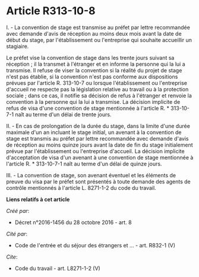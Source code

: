 # Article R313-10-8

I. - La convention de stage est transmise au préfet par lettre recommandée avec demande d'avis de réception au moins deux
mois avant la date de début du stage, par l'établissement ou l'entreprise qui souhaite accueillir un stagiaire. 

Le préfet vise la convention de stage dans les trente jours suivant sa réception ; il la transmet à l'étranger et en informe
la personne qui la lui a transmise. Il refuse de viser la convention si la réalité du projet de stage n'est pas établie, si
la convention n'est pas conforme aux dispositions prévues par l'article R. 313-10-7 ou lorsque l'établissement ou
l'entreprise d'accueil ne respecte pas la législation relative au travail ou à la protection sociale ; dans ce cas, il
notifie sa décision de refus à l'étranger et renvoie la convention à la personne qui la lui a transmise. La décision
implicite de refus de visa d'une convention de stage mentionnée à l'article R. * 313-10-7-1 naît au terme d'un délai de
trente jours. 

II. - En cas de prolongation de la durée du stage, dans la limite d'une durée maximale d'un an incluant le stage initial, un
avenant à la convention de stage est transmis au préfet par lettre recommandée avec demande d'avis de réception au moins
quinze jours avant la date de fin du stage initialement prévue par l'établissement ou l'entreprise d'accueil. La décision
implicite d'acceptation de visa d'un avenant à une convention de stage mentionnée à l'article R. * 313-10-7-1 naît au terme
d'un délai de quinze jours. 

III. - La convention de stage, son avenant éventuel et les éléments de preuve du visa par le préfet sont présentés à toute
demande des agents de contrôle mentionnés à l'article L. 8271-1-2 du code du travail.

**Liens relatifs à cet article**

_Créé par_:

  - Décret n°2016-1456 du 28 octobre 2016 - art. 8

_Cité par_:

  - Code de l'entrée et du séjour des étrangers et ... - art. R832-1 (V)

_Cite_:

  - Code du travail - art. L8271-1-2 (V)
